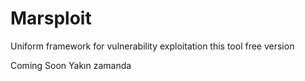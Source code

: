 # Marsploit
Uniform framework for vulnerability exploitation  this tool free version



Coming Soon
Yakın zamanda 
